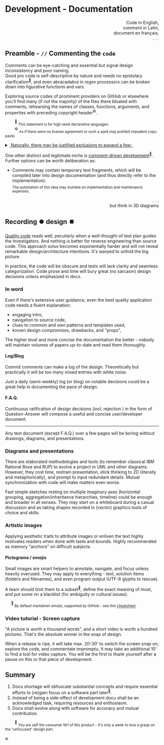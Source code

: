 # Development - Documentation

<p dir="rtl">,Code in English<br/>,comment in Latin<br/>,document en français<br/>. . .</p>

## Preamble -  `//` Commenting the `code`

Comments can be eye-catching and essential but signal design inconsistency and poor naming.  
Good pro code is self-descriptive by nature and needs no epistolary clarification<sup>🙋</sup>, 
and even abracadabra in _regex_ processors can be broken down into figurative functions and vars. 

Exploring source codes of prominent providers on GitHub or elsewhere you'll find many (if not the majority) of the files there bloated with comments, rehearsing the names of classes, functions, arguments, and properties with preceding copyright header<sup>©️</sup>.

&nbsp;&nbsp;&nbsp;&nbsp;&nbsp;&nbsp;&nbsp;&nbsp;<sup>🙋</sup>&nbsp;<sub>This statement is for high-level declarative languages.</sub>\
&nbsp;&nbsp;&nbsp;&nbsp;&nbsp;&nbsp;&nbsp;&nbsp;<sup>©️</sup>&nbsp;<sub>As if there were no license agreement or such a spell may prohibit impudent copy-paste.</sub>

<details>
  <summary><ins>&nbsp;Naturally, there may be justified exclusions to expand a few:&nbsp;</ins></summary>

+ weird workarounds (especially for third-party bugs),
+ courtesy of Q&A sites,
+ worthy tricks that harm readability,
+ code snippets in documentation,
+ domain-explaining quotes from sources like a wiki.

</details>

One other distinct and legitimate niche is [comment-driven development](en.wikipedia.org/wiki/Comment_programming)<sup>🔗</sup>. Further options can be worth deliberation as:

* Comments may contain temporary text fragments, which will be compiled later into design documentation (and thus directly refer to the implementation).\
<sub>The automation of this idea may stumble on implementation and maintenance expenses.</sub>

<p dir="rtl">. . .<br/>but think in 3D diagrams</p>

## Recording ⏺️ design ⏹️

[Quality code](code-quality.md) reads well, peculiarly when a well-thought-of test plan guides the investigators. And nothing is better for reverse engineering than source code. 
This approach solus becomes exponentially harder and will not reveal remarkable design/architecture intentions. It's warped to unfold the big picture.

In practice, the code will be obscure and tests will lack clarity and seamless categorization. Code prose and time will bury great (no sarcasm) design decisions unless emphasized in docs.

### In word

Even if there's extensive user guidance, even the best quality application code needs a fluent explanation: 

+ engaging intro,
+ navigation to source code,
+ clues to common and own patterns and templates used,
+ known design compromises, drawbacks, and "props",

The higher level and more concise the documentation the better - nobody will maintain volumes of papers up-to-date and read them thoroughly.

#### Log/Blog

Commit comments can make a log of the design. Theoretically but practically it will be too many mixed entries with white noise.

Just a daily (semi-weekly) log (or blog) on notable decisions could be a great help in documenting the pace of design. 

#### F.A.Q.

Continuous ratification of design decisions (incl. rejection ) in the form of Question-Answer will compose a useful and concise user/developer document. 

---

Any text document (except F.A.Q.) over a few pages will be boring without drawings, diagrams, and presentations.

### Diagrams and presentations

There are elaborated methodologies and tools (to remember classical IBM Rational Rose and RUP) to evolve a project in UML and other diagrams. 
However, they cost time, restrain presentation, stick thinking to 2D (literally and metaphorically), and prompt to input redundant details. Mutual synchronization with code will make matters even worse.

Fast simple sketches resting on multiple imaginary axes (horizontal grouping, aggregation/inheritance hierarchies, timeline) could be enough and broader in all senses. 
They may start on a whiteboard during a casual discussion and as taking shapes recorded in (vector) graphics tools of choice and skills. 

### Artistic images

Applying aesthetic traits to attribute images or enliven the text highly motivates readers when done with taste and bounds. Highly recommended as memory "anchors" on difficult subjects.

#### Pictograms / emojis

Small images are smart helpers to annotate, navigate, and focus unless heavily overused. They may apply to everything - text, solution items (folders and filenames), and even program output (UTF-8 glyphs to rescue).

A team should limit them to a subset<sup>🍋</sup>, define the exact meaning of most, and put some on a blacklist (for ambiguity or cultural issues).

&nbsp;&nbsp;&nbsp;&nbsp;&nbsp;<sup>🍋</sup> <sub>By default markdown emojis, supported by GitHub  - see this [cheatsheet](https://github.com/ikatyang/emoji-cheat-sheet/blob/master/README.md).</sub>

### Video tutorial - Screen capture

"A picture is worth a thousand words", and a short video is worth a hundred pictures. That's the absolute winner in the snap of design. 

When a release is ripe, it will take max. 20-30' to switch the screen snap on, explore the code, and commentate impromptu. 
It may take an additional 10' to find a tool for video capture.
You will be the first to thank yourself after a pause on this or that piece of development.

## Summary

1. Docu shortage will obfuscate substantial concepts and require essential efforts to (re)gain focus on a software part later<sup>🔖</sup>.  
2. Instead of being a side-effect of development docu shall be an acknowledged task, requiring resources and enthusiasm.
3. Docu shall evolve along with software for accuracy and mutual contribution.

&nbsp;&nbsp;&nbsp;&nbsp;&nbsp;&nbsp;&nbsp;&nbsp;<sup>🔖</sup> <sub>You are self the consumer&nbsp;Nr1 of this product - it's only a week to lose a grasp on the "unfocused" design part.</sub>

🔚


